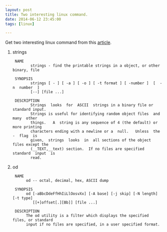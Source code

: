 ```yaml
---
layout: post
title: Two interesting linux command.
date: 2014-06-12 23:45:00
tags: [linux]

---
```

Get two interesting linux command from this [article](http://jianshu.io/p/5ca890e5bdbf).

1. strings

		NAME
		       strings - find the printable strings in a object, or other binary, file

		SYNOPSIS
		       strings [ - ] [ -a ] [ -o ] [ -t format ] [ -number ]  [  -n  number  ]
		       [--] [file ...]

		DESCRIPTION
		       Strings  looks  for  ASCII  strings in a binary file or standard input.
		       Strings is useful for identifying random object files  and  many  other
		       things.   A  string is any sequence of 4 (the default) or more printing
		       characters ending with a newline or a  null.   Unless  the  -  flag  is
		       given,  strings  looks  in  all sections of the object files except the
		       (__TEXT,__text) section.  If no files are specified standard  input  is
		       read.

2. od

		NAME
		     od -- octal, decimal, hex, ASCII dump

		SYNOPSIS
		     od [-aBbcDdeFfHhIiLlOosvXx] [-A base] [-j skip] [-N length] [-t type]
		        [[+]offset[.][Bb]] [file ...]

		DESCRIPTION
		     The od utility is a filter which displays the specified files, or standard
		     input if no files are specified, in a user specified format.
